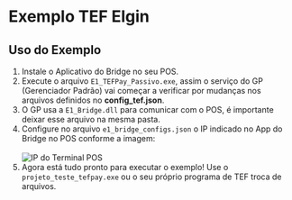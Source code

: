 # Exemplo TEF Elgin

## Uso do Exemplo

1. Instale o Aplicativo do Bridge no seu POS.
2. Execute o arquivo ```E1_TEFPay_Passivo.exe```, assim o serviço do GP (Gerenciador Padrão) vai começar a verificar por mudanças nos arquivos definidos no **config_tef.json**. 
3. O GP usa a ```E1_Bridge.dll``` para comunicar com o POS, é importante deixar esse arquivo na mesma pasta.  
4. Configure no arquivo ```e1_bridge_configs.json``` o IP indicado no App do Bridge no POS conforme a imagem:<br><br>
![IP do Terminal POS](https://user-images.githubusercontent.com/78883867/177198418-2ce0d59e-1d93-458d-a86c-9870c97f978b.jpeg)<br>
5. Agora está tudo pronto para executar o exemplo! Use o ```projeto_teste_tefpay.exe``` ou o seu próprio programa de TEF troca de arquivos.

